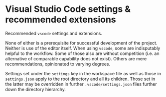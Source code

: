 # Visual Studio Code settings & recommended extensions

Recommended `vscode` settings and extensions.

None of either is a prerequisite for successful development of the project.
Neither is use of the editor itself.
When using `vscode`, some are indisputably helpful to the workflow.
Some of those also are without competition (i.e. an alternative of comparable capability does not exist).
Others are mere recommendations, opinionated to varying degrees.

Settings set under the `settings` key in the workspace file as well as those in `settings.json` apply to the root directory and all its children.
Those set in the latter may be overridden in further `.vscode/settings.json` files further down the directory hierarchy.
